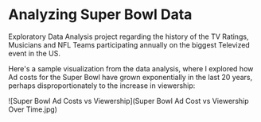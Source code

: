# Analyzing Super Bowl Data

Exploratory Data Analysis project regarding the history of the TV Ratings, Musicians and NFL Teams participating annually on the biggest Televized event in the US.

Here's a sample visualization from the data analysis, where I explored how Ad costs for the Super Bowl have grown exponentially in the last 20 years, perhaps disproportionately to the increase in viewership:

![Super Bowl Ad Costs vs Viewership](Super Bowl Ad Cost vs Viewership Over Time.jpg)
